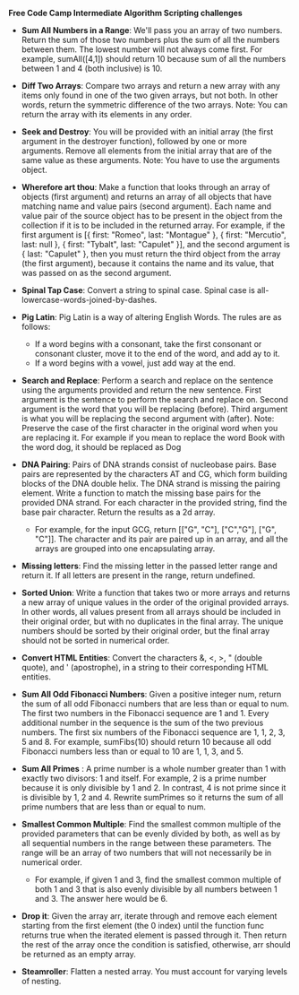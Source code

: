 **Free Code Camp Intermediate Algorithm Scripting challenges**

* **Sum All Numbers in a Range**: We'll pass you an array of two numbers. Return the sum of those two numbers plus the sum of all the numbers between them. The lowest number will not always come first. For example, sumAll([4,1]) should return 10 because sum of all the numbers between 1 and 4 (both inclusive) is 10.

* **Diff Two Arrays**: Compare two arrays and return a new array with any items only found in one of the two given arrays, but not both. In other words, return the symmetric difference of the two arrays. Note: You can return the array with its elements in any order.

* **Seek and Destroy**: You will be provided with an initial array (the first argument in the destroyer function), followed by one or more arguments. Remove all elements from the initial array that are of the same value as these arguments. Note: You have to use the arguments object.

* **Wherefore art thou**: Make a function that looks through an array of objects (first argument) and returns an array of all objects that have matching name and value pairs (second argument). Each name and value pair of the source object has to be present in the object from the collection if it is to be included in the returned array. For example, if the first argument is [{ first: "Romeo", last: "Montague" }, { first: "Mercutio", last: null }, { first: "Tybalt", last: "Capulet" }], and the second argument is { last: "Capulet" }, then you must return the third object from the array (the first argument), because it contains the name and its value, that was passed on as the second argument.

* **Spinal Tap Case**: Convert a string to spinal case. Spinal case is all-lowercase-words-joined-by-dashes.

* **Pig Latin**: Pig Latin is a way of altering English Words. The rules are as follows:
  * If a word begins with a consonant, take the first consonant or consonant cluster, move it to the end of the word, and add ay to it.
  * If a word begins with a vowel, just add way at the end.

* **Search and Replace**: Perform a search and replace on the sentence using the arguments provided and return the new sentence. First argument is the sentence to perform the search and replace on. Second argument is the word that you will be replacing (before). Third argument is what you will be replacing the second argument with (after). Note: Preserve the case of the first character in the original word when you are replacing it. For example if you mean to replace the word Book with the word dog, it should be replaced as Dog

* **DNA Pairing**: Pairs of DNA strands consist of nucleobase pairs. Base pairs are represented by the characters AT and CG, which form building blocks of the DNA double helix. The DNA strand is missing the pairing element. Write a function to match the missing base pairs for the provided DNA strand. For each character in the provided string, find the base pair character. Return the results as a 2d array.

  * For example, for the input GCG, return [["G", "C"], ["C","G"], ["G", "C"]]. The character and its pair are paired up in an array, and all the arrays are grouped into one encapsulating array.

* **Missing letters**: Find the missing letter in the passed letter range and return it. If all letters are present in the range, return undefined.

* **Sorted Union**: Write a function that takes two or more arrays and returns a new array of unique values in the order of the original provided arrays. In other words, all values present from all arrays should be included in their original order, but with no duplicates in the final array.
The unique numbers should be sorted by their original order, but the final array should not be sorted in numerical order.

* **Convert HTML Entities**: Convert the characters &, <, >, " (double quote), and ' (apostrophe), in a string to their corresponding HTML entities.

* **Sum All Odd Fibonacci Numbers**: Given a positive integer num, return the sum of all odd Fibonacci numbers that are less than or equal to num. The first two numbers in the Fibonacci sequence are 1 and 1. Every additional number in the sequence is the sum of the two previous numbers. The first six numbers of the Fibonacci sequence are 1, 1, 2, 3, 5 and 8. For example, sumFibs(10) should return 10 because all odd Fibonacci numbers less than or equal to 10 are 1, 1, 3, and 5.

* **Sum All Primes** : A prime number is a whole number greater than 1 with exactly two divisors: 1 and itself. For example, 2 is a prime number because it is only divisible by 1 and 2. In contrast, 4 is not prime since it is divisible by 1, 2 and 4. Rewrite sumPrimes so it returns the sum of all prime numbers that are less than or equal to num.

* **Smallest Common Multiple**: Find the smallest common multiple of the provided parameters that can be evenly divided by both, as well as by all sequential numbers in the range between these parameters. The range will be an array of two numbers that will not necessarily be in numerical order.

    * For example, if given 1 and 3, find the smallest common multiple of both 1 and 3 that is also evenly divisible by all numbers between 1 and 3. The answer here would be 6.

* **Drop it**: Given the array arr, iterate through and remove each element starting from the first element (the 0 index) until the function func returns true when the iterated element is passed through it. Then return the rest of the array once the condition is satisfied, otherwise, arr should be returned as an empty array.

* **Steamroller**: Flatten a nested array. You must account for varying levels of nesting.

